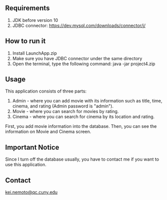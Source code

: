 ## Requirements

1. JDK before version 10
2. JDBC connector: https://dev.mysql.com/downloads/connector/j/

## How to run it

1) Install LaunchApp.zip 
2) Make sure you have JDBC connector under the same directory
3) Open the terminal, type the following command:
java -jar project4.zip

## Usage

This application consists of three parts:
1) Admin - where you can add movie with its information such as title, time, cinema, and rating (Admin password is "admin").
2) Movie - where you can search for movies by rating. 
3) Cinema - where you can search for cinema by its location and rating.

First, you add movie information into the database. Then, you can see the information on Movie and Cinema screen.

## Important Notice

Since I turn off the database usually, you have to contact me if you want to use this application.

## Contact

kei.nemoto@qc.cuny.edu
